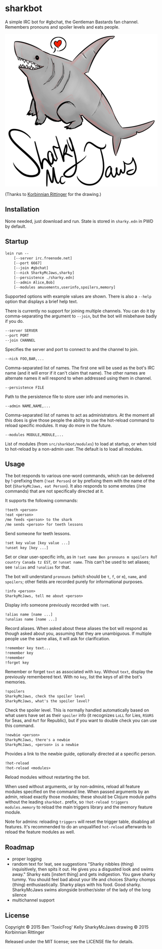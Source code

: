 # sharkbot

A simple IRC bot for #gbchat, the Gentleman Bastards fan channel. Remembers pronouns and spoiler levels and eats people.

![kickin' rad shark portrait](https://raw.githubusercontent.com/ToxicFrog/sharkbot/master/sharky.png)

(Thanks to [Korbinnian Rittinger](http://korvidian.tumblr.com) for the drawing.)

## Installation

None needed, just download and run. State is stored in `sharky.edn` in PWD by default.

## Startup

    lein run --
        [--server irc.freenode.net]
        [--port 6667]
        [--join #gbchat]
        [--nick SharkyMcJaws,sharky]
        [--persistence ./sharky.edn]
        [--admin Alice,Bob]
        [--modules amusements,userinfo,spoilers,memory]

Supported options with example values are shown. There is also a `--help` option that displays a brief help text.

There is currently no support for joining multiple channels. You can do it by comma-separating the argument to `--join`, but the bot will misbehave badly if you do.

    --server SERVER
    --port PORT
    --join CHANNEL

Specifies the server and port to connect to and the channel to join.

    --nick FOO,BAR,...

Comma-separated list of names. The first one will be used as the bot's IRC name (and it will error if it can't claim that name). The other names are alternate names it will respond to when addressed using them in channel.

    --persistence FILE

Path to the persistence file to store user info and memories in.

    --admin NAME,NAME,...

Comma-separated list of names to act as administrators. At the moment all this does is give those people the ability to use the hot-reload command to reload specific modules. It may do more in the future.

    --modules MODULE,MODULE,...

List of modules (from `src/sharkbot/modules`) to load at startup, or when told to hot-reload by a non-admin user. The default is to load all modules.

## Usage

The bot responds to various one-word commands, which can be delivered by !-prefixing them (`!eat Person`) or by prefixing them with the name of the bot (`SharkyMcJaws, eat Person`). It also responds to some emotes (/me commands) that are not specifically directed at it.

It supports the following commands:

    !teeth <person>
    !eat <person>
    /me feeds <person> to the shark
    /me sends <person> for teeth lessons

Send someone for teeth lessons.

    !set key value [key value ...]
    !unset key [key ...]

Set or clear user-specific info, as in `!set name Ben pronouns m spoilers RoT country Canada tz EST`, or `!unset name`. This can't be used to set aliases; see `!alias` and `!unalias` for that.

The bot will understand `pronouns` (which should be `t`, `f`, or `m`), `name`, and `spoilers`; other fields are recorded purely for informational purposes.

    !info <person>
    SharkyMcJaws, tell me about <person>

Display info someone previously recorded with `!set`.

    !alias name [name ...]
    !unalias name [name ...]

Record aliases. When asked about these aliases the bot will respond as though asked about you, assuming that they are unambiguous. If multiple people use the same alias, it will ask for clarification.

    !remember key text...
    !remember key
    !remember
    !forget key

Remember or forget `text` as associated with `key`. Without `text`, display the previously remembered text. With no `key`, list the keys of all the bot's memories.

    !spoilers
    SharkyMcJaws, check the spoiler level
    SharkyMcJaws, what's the spoiler level?

Check the spoiler level. This is normally handled automatically based on what users have set as their `spoiler` info (it recognizes `LoLL` for Lies, `RSURS` for Seas, and `RoT` for Republic), but if you want to double check you can use this command.

    !newbie <person>
    SharkyMcJaws, there's a newbie
    SharkyMcJaws, <person> is a newbie

Provides a link to the newbie guide, optionally directed at a specific person.

    !hot-reload
    !hot-reload <modules>

Reload modules without restarting the bot.

When used without arguments, or by non-admins, reload all feature modules specified on the command line. When passed arguments by an admin, reload exactly those modules; these should be Clojure module paths without the leading `sharkbot.` prefix, so `!hot-reload triggers modules.memory` to reload the main triggers library and the memory feature module.

Note for admins: reloading `triggers` will reset the trigger table, disabling all features. It's recommended to do an unqualified `hot-reload` afterwards to reload the feature modules as well.

## Roadmap

- proper logging
- random text for !eat, see suggestions
  <Ariaste> "Sharky nibbles (thing) inquisitively, then spits it out. He gives you a disgusted look and swims away."
  <booty> Sharky eats [instert thing] and gets indigestion. You gave sharky tummy. You should feel bad about your life and choices
  <Ariaste> Sharky chomps (thing) enthusiastically.
  <booty> Sharky plays with his food. Good sharky.
  <semirose> SharkyMcJaws swims alongside brother/sister of the lady of the long silence
- multichannel support

## License

Copyright © 2015 Ben 'ToxicFrog' Kelly
SharkyMcJaws drawing © 2015 Korbinnian Rittinger

Released under the MIT license; see the LICENSE file for details.
